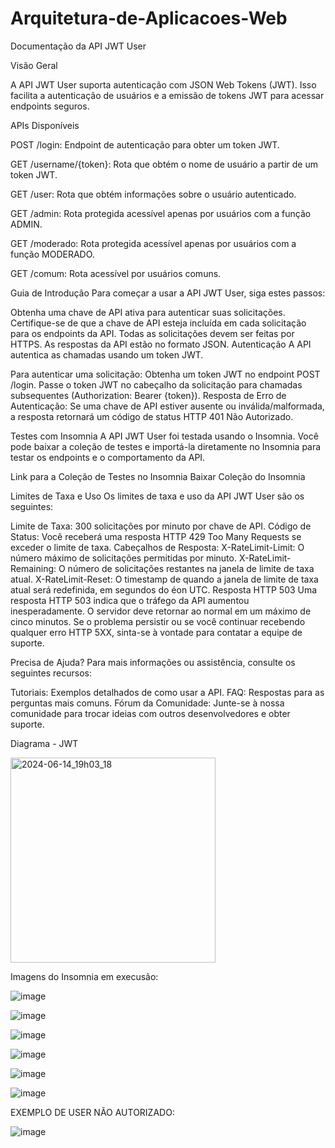# Arquitetura-de-Aplicacoes-Web

Documentação da API JWT User

Visão Geral

A API JWT User suporta autenticação com JSON Web Tokens (JWT). Isso facilita a autenticação de usuários e a emissão de tokens JWT para acessar endpoints seguros.

APIs Disponíveis

POST /login: Endpoint de autenticação para obter um token JWT.

GET /username/{token}: Rota que obtém o nome de usuário a partir de um token JWT.

GET /user: Rota que obtém informações sobre o usuário autenticado.

GET /admin: Rota protegida acessível apenas por usuários com a função ADMIN.

GET /moderado: Rota protegida acessível apenas por usuários com a função MODERADO.

GET /comum: Rota acessível por usuários comuns.

Guia de Introdução
Para começar a usar a API JWT User, siga estes passos:

Obtenha uma chave de API ativa para autenticar suas solicitações.
Certifique-se de que a chave de API esteja incluída em cada solicitação para os endpoints da API.
Todas as solicitações devem ser feitas por HTTPS.
As respostas da API estão no formato JSON.
Autenticação
A API autentica as chamadas usando um token JWT.

Para autenticar uma solicitação:
Obtenha um token JWT no endpoint POST /login.
Passe o token JWT no cabeçalho da solicitação para chamadas subsequentes (Authorization: Bearer {token}).
Resposta de Erro de Autenticação:
Se uma chave de API estiver ausente ou inválida/malformada, a resposta retornará um código de status HTTP 401 Não Autorizado.

Testes com Insomnia
A API JWT User foi testada usando o Insomnia. Você pode baixar a coleção de testes e importá-la diretamente no Insomnia para testar os endpoints e o comportamento da API.

Link para a Coleção de Testes no Insomnia
Baixar Coleção do Insomnia

Limites de Taxa e Uso
Os limites de taxa e uso da API JWT User são os seguintes:

Limite de Taxa: 300 solicitações por minuto por chave de API.
Código de Status: Você receberá uma resposta HTTP 429 Too Many Requests se exceder o limite de taxa.
Cabeçalhos de Resposta:
X-RateLimit-Limit: O número máximo de solicitações permitidas por minuto.
X-RateLimit-Remaining: O número de solicitações restantes na janela de limite de taxa atual.
X-RateLimit-Reset: O timestamp de quando a janela de limite de taxa atual será redefinida, em segundos do éon UTC.
Resposta HTTP 503
Uma resposta HTTP 503 indica que o tráfego da API aumentou inesperadamente. O servidor deve retornar ao normal em um máximo de cinco minutos. Se o problema persistir ou se você continuar recebendo qualquer erro HTTP 5XX, sinta-se à vontade para contatar a equipe de suporte.

Precisa de Ajuda?
Para mais informações ou assistência, consulte os seguintes recursos:

Tutoriais: Exemplos detalhados de como usar a API.
FAQ: Respostas para as perguntas mais comuns.
Fórum da Comunidade: Junte-se à nossa comunidade para trocar ideias com outros desenvolvedores e obter suporte.

Diagrama - JWT

<img width="328" alt="2024-06-14_19h03_18" src="https://github.com/jadebrandao/Arquitetura-de-Aplicacoes-Web/assets/108814737/ece95c54-a4fa-4e08-9127-3d193eb46e27">

Imagens do Insomnia em execusão: 

![image](https://github.com/jadebrandao/Arquitetura-de-Aplicacoes-Web/assets/108814737/07b1d97d-230d-49c1-bf4a-e9da8fc25a8c)

![image](https://github.com/jadebrandao/Arquitetura-de-Aplicacoes-Web/assets/108814737/078c25d7-1c76-41b0-aa7b-e1132eb417c8)

![image](https://github.com/jadebrandao/Arquitetura-de-Aplicacoes-Web/assets/108814737/152b3dbc-c977-4a26-8d59-413901ff0f3a)

![image](https://github.com/jadebrandao/Arquitetura-de-Aplicacoes-Web/assets/108814737/2aa6aa81-9dcc-4c8d-844c-6da8b8122e75)

![image](https://github.com/jadebrandao/Arquitetura-de-Aplicacoes-Web/assets/108814737/9ecca62d-890d-4b13-96a8-f2a7e4b4b2f4)

![image](https://github.com/jadebrandao/Arquitetura-de-Aplicacoes-Web/assets/108814737/4b1720c7-5bda-49a6-a95c-b3f848a1edeb)

EXEMPLO DE USER NÃO AUTORIZADO:

![image](https://github.com/jadebrandao/Arquitetura-de-Aplicacoes-Web/assets/108814737/ee301811-2a9b-4e29-a2a8-46c8c69e2854)






